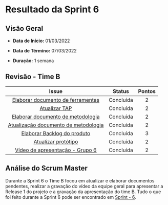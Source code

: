 # Resultado da Sprint 6

## Visão Geral

- **Data de Início:** 01/03/2022

- **Data de Término:** 07/03/2022

- **Duração:** 1 semana

## Revisão - Time B

|                                                Issue                                                |  Status   | Pontos |
| :-------------------------------------------------------------------------------------------------: | :-------: | :----: |
|  [Elaborar documento de ferramentas](https://github.com/fga-eps-mds/2021.2-Sigaa-Plus/issues/113)   | Concluída |   2    |
|            [Atualizar TAP](https://github.com/fga-eps-mds/2021.2-Sigaa-Plus/issues/120)             | Concluída |   2    |
|  [Elaborar documento de metodologia](https://github.com/fga-eps-mds/2021.2-Sigaa-Plus/issues/116)   | Concluída |   2    |
| [Atualização documento de metodologia](https://github.com/fga-eps-mds/2021.2-Sigaa-Plus/issues/118) | Concluída |   2    |
|     [Elaborar Backlog do produto](https://github.com/fga-eps-mds/2021.2-Sigaa-Plus/issues/126)      | Concluída |   3    |
|         [Atualizar protótipo](https://github.com/fga-eps-mds/2021.2-Sigaa-Plus/issues/103)          | Concluída |   2    |
|   [Vídeo de apresentação - Grupo 6](https://github.com/fga-eps-mds/2021.2-Sigaa-Plus/issues/155)    | Concluída |   2    |

## Análise do Scrum Master

Durante a Sprint 6 o Time B focou em atualizar e elaborar documentos pendentes, realizar a gravação do vídeo da equipe geral para apresentar a Release 1 do projeto e a gravação da apresentação do time B. Tudo o que foi feito durante a Sprint 6 pode ser encontrado em [Sprint - 6](https://github.com/fga-eps-mds/2021.2-Sigaa-Plus/milestone/7).

